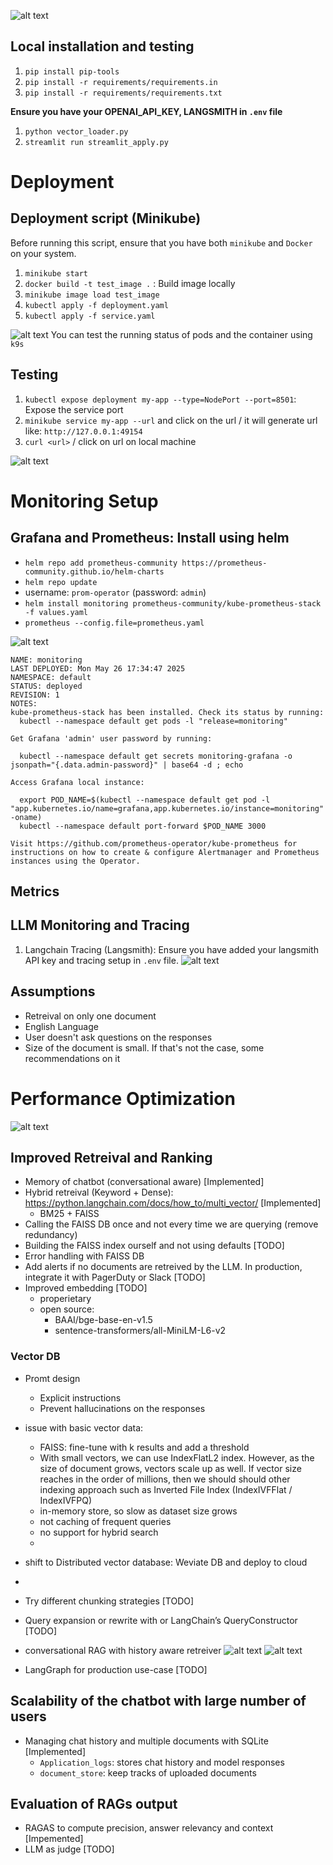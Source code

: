 
![alt text](images/chatbot.png)

## Local installation and testing
1. `pip install pip-tools`
2. `pip install -r requirements/requirements.in`
3. `pip install -r requirements/requirements.txt`

**Ensure you have your OPENAI_API_KEY, LANGSMITH in `.env` file**
1. `python vector_loader.py`
2. `streamlit run streamlit_apply.py`


# Deployment

## Deployment script (Minikube)
Before running this script, ensure that you have both `minikube` and `Docker` on your system.
1. `minikube start`
2. `docker build -t test_image .` : Build image locally
3. `minikube image load test_image`
4. `kubectl apply -f deployment.yaml`
5. `kubectl apply -f service.yaml`

![alt text](images/image.png) You can test the running status of pods and the container using `k9s`


## Testing
1. `kubectl expose deployment my-app --type=NodePort --port=8501`: Expose the service port
2. `minikube service my-app --url` and click on the url / it will generate url like: `http://127.0.0.1:49154`
3. `curl <url>` / click on url on local machine

![alt text](images/streamlit.png)


# Monitoring Setup

## Grafana and Prometheus: Install using helm
- `helm repo add prometheus-community https://prometheus-community.github.io/helm-charts`
- `helm repo update`
- username: `prom-operator` (password: `admin`)
- `helm install monitoring prometheus-community/kube-prometheus-stack -f values.yaml`
- `prometheus --config.file=prometheus.yaml`

![alt text](images/monitoring.png)



```
NAME: monitoring
LAST DEPLOYED: Mon May 26 17:34:47 2025
NAMESPACE: default
STATUS: deployed
REVISION: 1
NOTES:
kube-prometheus-stack has been installed. Check its status by running:
  kubectl --namespace default get pods -l "release=monitoring"

Get Grafana 'admin' user password by running:

  kubectl --namespace default get secrets monitoring-grafana -o jsonpath="{.data.admin-password}" | base64 -d ; echo

Access Grafana local instance:

  export POD_NAME=$(kubectl --namespace default get pod -l "app.kubernetes.io/name=grafana,app.kubernetes.io/instance=monitoring" -oname)
  kubectl --namespace default port-forward $POD_NAME 3000

Visit https://github.com/prometheus-operator/kube-prometheus for instructions on how to create & configure Alertmanager and Prometheus instances using the Operator.
```

**Metrics**
- 



## LLM Monitoring and Tracing
1. Langchain Tracing (Langsmith): Ensure you have added your langsmith API key and tracing setup in `.env` file.
![alt text](images/Langchain.png)


## Assumptions
- Retreival on only one document
- English Language
- User doesn't ask questions on the responses
- Size of the document is small. If that's not the case, some recommendations on it 




# Performance Optimization
![alt text](images/history_aware_conversation_rag.png)

## Improved Retreival and Ranking
- Memory of chatbot (conversational aware) [Implemented]
- Hybrid retreival (Keyword + Dense): https://python.langchain.com/docs/how_to/multi_vector/ [Implemented]
  - BM25 + FAISS 
- Calling the FAISS DB once and not every time we are querying  (remove redundancy)
- Building the FAISS index ourself and not using defaults [TODO]
- Error handling with FAISS DB
- Add alerts if no documents are retreived by the LLM. In production, integrate it with PagerDuty or Slack [TODO]
- Improved embedding [TODO]
  - properietary
  - open source:
      - BAAI/bge-base-en-v1.5 
      - sentence-transformers/all-MiniLM-L6-v2 



### Vector DB
- Promt design 
  - Explicit instructions
  - Prevent hallucinations on the responses
- issue with basic vector data: 
  - FAISS: fine-tune with k results and add a threshold
  - With small vectors, we can use IndexFlatL2 index. However, as the size of document grows, vectors scale up as well. If vector size reaches in the order of millions, then we should should other indexing approach such as Inverted File Index (IndexIVFFlat / IndexIVFPQ)
  - in-memory store, so slow as dataset size grows
  - not caching of frequent queries
  - no support for hybrid search
  -
- shift to Distributed vector database: Weviate DB and deploy to cloud
- 

- Try different chunking strategies [TODO]
- Query expansion or rewrite with or LangChain’s QueryConstructor [TODO]




- conversational RAG with history aware retreiver
![alt text](images/mem1.png)
![alt text](images/mem2.pg)

- LangGraph for production use-case [TODO]



## Scalability of the chatbot with large number of users
- Managing chat history and multiple documents with SQLite [Implemented]
  - `Application_logs`: stores chat history and model responses
  - `document_store`: keep tracks of uploaded documents


## Evaluation of RAGs output
- RAGAS to compute precision, answer relevancy and context [Impemented]
- LLM as judge [TODO]